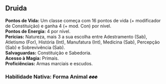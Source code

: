 ## Druida <a id="druida"></a>

**Pontos de Vida:** Um classe começa com 16 pontos de vida (+ modificador de Constituição) e ganha 4 (+ mod. Con) por nível.</br>
**Pontos de Energia:** 4 por nível.</br>
**Perícias:** Natureza, mais 3 a sua escolha entre Adestramento (Sab), Atletismo (For), História (Int), Manufatura (Int), Medicina (Sab), Percepção (Sab) e Sobrevivência (Sab).</br>
**Salvaguardas:** Constituição e Sabedoria.</br>
**Acesso à Magia:** Primais.</br>
**Proficiências:** Armas marciais e escudos.</br>

### Habilidade Nativa: Forma Animal ✊✊✊